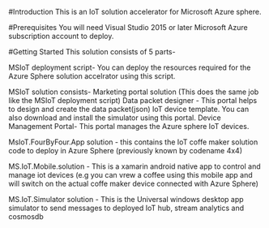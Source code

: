 #Introduction 
This is an IoT solution accelerator for Microsoft Azure sphere.

#Prerequisites
You will need Visual Studio 2015 or later
Microsoft Azure subscription account to deploy. 

#Getting Started
 This solution consists of 5 parts- 
  
  MSIoT deployment script- You can deploy the resources required for the Azure Sphere solution accelrator using this script.
  
  MSIoT solution consists-
    Marketing portal solution (This does the same job like the MSIoT deployment script)
    Data packet designer -  This portal helps to design and create the data packet(json) IoT device template. You can also download and install the simulator using this portal.
    Device Management Portal- This portal manages the Azure sphere IoT devices.  
    
  MsIoT.FourByFour.App solution - this contains the IoT coffe maker solution code to deploy in Azure Sphere (previously known by codename  4x4)  
  
  MS.IoT.Mobile.solution - This is a xamarin android native app to control and manage iot devices (e.g you can vrew a coffee using this mobile app and will switch on the actual coffe maker device connected with Azure Sphere)
  
  MS.IoT.Simulator solution - This is the Universal windows desktop app simulator to send messages to deployed IoT hub, stream analytics and cosmosdb
  
